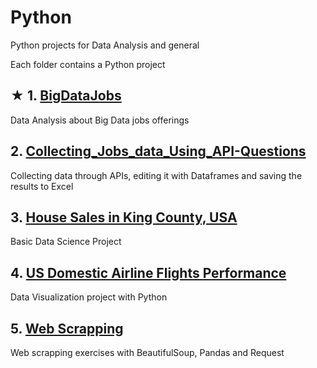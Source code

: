 # Python

Python projects for Data Analysis and general

Each folder contains a Python project

## ★ 1. [BigDataJobs](https://github.com/jorgegabrielvm/Python/tree/main/BigDataJobs)
Data Analysis about Big Data jobs offerings

## 2. [Collecting_Jobs_data_Using_API-Questions](https://github.com/jorgegabrielvm/Python/tree/main/Collecting_Jobs_data_Using_API-Questions)
Collecting data through APIs, editing it with Dataframes and saving the results to Excel

## 3. [House Sales in King County, USA](https://github.com/jorgegabrielvm/Python/tree/main/House%20Sales%20in%20King%20County%2C%20USA)
Basic Data Science Project

## 4. [US Domestic Airline Flights Performance](https://github.com/jorgegabrielvm/Python/tree/main/US%20Domestic%20Airline%20Flights%20Performance)
Data Visualization project with Python

## 5. [Web Scrapping](https://github.com/jorgegabrielvm/Python/tree/main/Web%20Scrapping/IBM_EXERCISES)
Web scrapping exercises with BeautifulSoup, Pandas and Request
